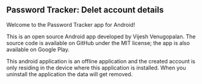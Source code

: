 ## Password Tracker: Delet account details

Welcome to the Password Tracker app for Android!

This is an open source Android app developed by Vijesh Venugopalan. The source code is available on GitHub under the MIT license; the app is also available on Google Play.

This android application is an offline application and the created account is only residing in the device where this application is installed. When you uninstall the application the data will get removed.
